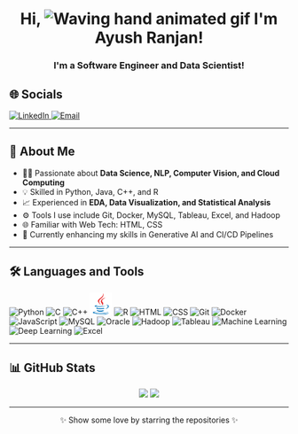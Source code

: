 <h1 align="center"> Hi, <img src="https://raw.githubusercontent.com/nixin72/nixin72/master/wave.gif" alt="Waving hand animated gif" height="45" width="45" /> I'm Ayush Ranjan!</h1>
<h3 align="center">I'm a Software Engineer and Data Scientist!</h3>

## 🌐 Socials

<p align="left">
<a href="https://www.linkedin.com/in/ayush-ranjan/" target="_blank">
  <img src="https://cdn-icons-png.flaticon.com/512/174/174857.png" width="32px" alt="LinkedIn" />
</a>
<a href="mailto:ayushranjan94300@gmail.com" target="_blank">
  <img src="https://cdn-icons-png.flaticon.com/512/281/281769.png" width="32px" alt="Email" />
</a>
</p>

---

## 💫 About Me

- 👨‍💻 Passionate about **Data Science, NLP, Computer Vision, and Cloud Computing**
- 💡 Skilled in Python, Java, C++, and R  
- 📈 Experienced in **EDA, Data Visualization, and Statistical Analysis**
- ⚙️ Tools I use include Git, Docker, MySQL, Tableau, Excel, and Hadoop  
- 🌐 Familiar with Web Tech: HTML, CSS  
- 🎯 Currently enhancing my skills in Generative AI and CI/CD Pipelines

---

## 🛠️ Languages and Tools

<p>
  <img src="https://img.icons8.com/color/344/python--v1.png" height="40" alt="Python"/>
  <img src="https://upload.wikimedia.org/wikipedia/commons/1/18/C_Programming_Language.svg" height="40" alt="C"/>
  <img src="https://upload.wikimedia.org/wikipedia/commons/1/18/ISO_C%2B%2B_Logo.svg" height="40" alt="C++"/>
  <img src="https://raw.githubusercontent.com/devicons/devicon/master/icons/java/java-original.svg" height="40" alt="Java"/>
  <img src="https://www.vectorlogo.zone/logos/r-project/r-project-icon.svg" height="40" alt="R"/>
  <img src="https://www.vectorlogo.zone/logos/w3_html5/w3_html5-icon.svg" height="40" alt="HTML"/>
  <img src="https://www.vectorlogo.zone/logos/w3_css/w3_css-icon.svg" height="40" alt="CSS"/>
  <img src="https://cdn-icons-png.flaticon.com/512/5968/5968313.png" height="40" alt="Git"/>
  <img src="https://cdn-icons-png.flaticon.com/512/1006/1006771.png" height="40" alt="Docker"/>
  <img src="https://cdn-icons-png.flaticon.com/512/919/919836.png" height="40" alt="JavaScript"/>
  <img src="https://www.vectorlogo.zone/logos/mysql/mysql-icon.svg" height="40" alt="MySQL"/>
  <img src="https://www.vectorlogo.zone/logos/oracle/oracle-icon.svg" height="40" alt="Oracle"/>
  <img src="https://raw.githubusercontent.com/cncf/landscape/master/hosted_logos/apache-hadoop.svg" height="40" alt="Hadoop"/>
  <img src="https://cdn.worldvectorlogo.com/logos/tableau-software.svg" height="40" alt="Tableau"/>
  <img src="https://img.icons8.com/ios-filled/50/000000/artificial-intelligence.png" height="40" alt="Machine Learning"/>
  <img src="https://img.icons8.com/external-flaticons-lineal-color-flat-icons/64/null/external-deep-learning-artificial-intelligence-flaticons-lineal-color-flat-icons.png" height="40" alt="Deep Learning"/>
  <img src="https://cdn-icons-png.flaticon.com/512/732/732220.png" height="40" alt="Excel"/>
</p>

---

## 📊 GitHub Stats

<p align="center">
  <img width="48%" src="https://github-readme-stats.vercel.app/api?username=ayushranjan828&show_icons=true&theme=tokyonight" />
  <img width="48%" src="https://github-readme-streak-stats.herokuapp.com/?user=ayushranjan828&theme=tokyonight" />
</p>

---

<p align="center">
✨ Show some love by starring the repositories ✨
</p>
